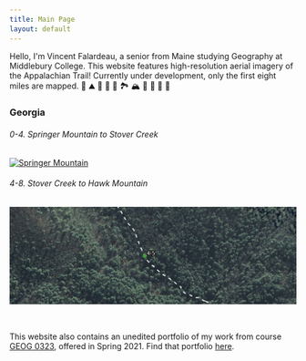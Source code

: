 ```yaml
---
title: Main Page
layout: default
---
```


Hello, I'm Vincent Falardeau, a senior from Maine studying Geography at Middlebury College. This website features high-resolution aerial imagery of the Appalachian Trail! Currently under development, only the first eight miles are mapped. 🥾 ⛰️ 🌲 🌄 💚 🏞️ 🏔️ 🌳 🍄 🍃 💚

### Georgia

###### 0-4. Springer Mountain to Stover Creek
[![Springer Mountain](/trail/springer.png)](trail/trailmaps.html)

###### 4-8. Stover Creek to Hawk Mountain
[![Stover Creek](/trail/stover.png)](trail/trailmaps2.html)

&ensp;

This website also contains an unedited portfolio of my work from course [GEOG 0323](https://gis4dev.github.io), offered in Spring 2021. Find that portfolio [here](opensource.html). 
